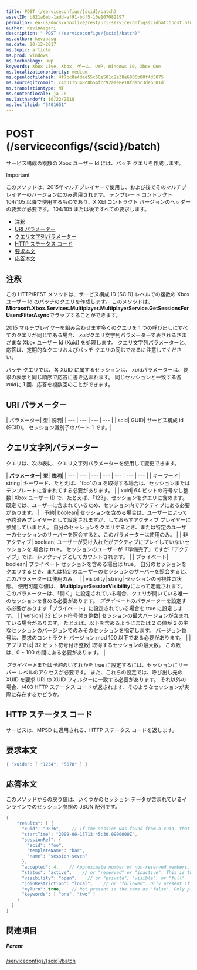 ```yaml
---
title: POST (/serviceconfigs/{scid}/batch)
assetID: b821a6eb-1add-ef91-bdf5-10e107082197
permalink: en-us/docs/xboxlive/rest/uri-serviceconfigsscidbatchpost.html
author: KevinAsgari
description: " POST (/serviceconfigs/{scid}/batch)"
ms.author: kevinasg
ms.date: 20-12-2017
ms.topic: article
ms.prod: windows
ms.technology: uwp
keywords: Xbox Live, Xbox, ゲーム, UWP, Windows 10, Xbox One
ms.localizationpriority: medium
ms.openlocfilehash: 4f7bc8a4dae55c60e501c2a38e6806b00f4d5075
ms.sourcegitcommit: c4d3115348c8b54fcc92aae8e18fdabc3deb301d
ms.translationtype: MT
ms.contentlocale: ja-JP
ms.lasthandoff: 10/22/2018
ms.locfileid: "5401651"
---
```

# <a name="post-serviceconfigsscidbatch"></a>POST (/serviceconfigs/{scid}/batch)
サービス構成の複数の Xbox ユーザー Id には、バッチ クエリを作成します。

> [!IMPORTANT]
> このメソッドは、2015年マルチプレイヤーで使用し、および後でそのマルチプレイヤーのバージョンにのみ適用されます。 テンプレート コントラクト 104/105 以降で使用するものであり、X Xbl コントラクト バージョンのヘッダーの要素が必要です。 104/105 または後ですべての要求します。

  * [注釈](#ID4ET)
  * [URI パラメーター](#ID4ELB)
  * [クエリ文字列パラメーター](#ID4EVB)
  * [HTTP ステータス コード](#ID4EGF)
  * [要求本文](#ID4ENF)
  * [応答本文](#ID4EWF)

<a id="ID4ET"></a>


## <a name="remarks"></a>注釈

この HTTP/REST メソッドは、サービス構成 ID (SCID) レベルでの複数の Xbox ユーザー Id のバッチのクエリを作成します。 このメソッドは、 **Microsoft.Xbox.Services.Multiplayer.MultiplayerService.GetSessionsForUsersFilterAsync**でラップすることができます。

2015 マルチプレイヤーを組み合わせます多くのクエリを 1 つの呼び出しにすべてのクエリが同じである場合、 *xuid*クエリ文字列パラメーターで表されるさまざまな Xbox ユーザー Id (Xuid) を処理します。 クエリ文字列パラメーターと、応答は、定期的なクエリおよびバッチ クエリの同じであるに注意してください。

バッチ クエリでは、各 XUID に属するセッションは、 *xuid*パラメーターは、要求の表示と同じ順序で応答に書き込まれます。 同じセッションと一致する各*xuid*に 1 回、応答を複数回のことができます。

<a id="ID4ELB"></a>


## <a name="uri-parameters"></a>URI パラメーター

| パラメーター| 型| 説明|
| --- | --- | --- | --- |
| scid| GUID| サービス構成 id (SCID)。 セッション識別子のパート 1 です。|

<a id="ID4EVB"></a>


## <a name="query-string-parameters"></a>クエリ文字列パラメーター

クエリは、次の表に、クエリ文字列パラメーターを使用して変更できます。

| <b>パラメーター</b>| <b>型</b>| <b>説明</b>|
| --- | --- | --- | --- | --- | --- | --- |
| キーワード| string| キーワード、たとえば、"foo"の a を取得する場合は、セッションまたはテンプレートに含まれてする必要があります。 |
| xuid| 64 ビットの符号なし整数| Xbox ユーザー ID で、たとえば、「123」、セッションをクエリに含めます。 既定では、ユーザーに含まれているため、セッション内でアクティブにある必要があります。 |
| 予約| boolean| セッションを含める場合は、ユーザーによって予約済みプレイヤーとして設定されますが、しておらずアクティブ プレイヤーに参加していません。 自分のセッションをクエリするとき、または特定のユーザーのセッションのサーバーを照会すると、このパラメーターは使用のみ。 |
| 非アクティブ| boolean| ユーザーが受け入れたがアクティブにプレイしていないセッションを 場合は true。 セッションのユーザーが「準備完了」ですが「アクティブ」では、非アクティブとしてカウントされます。 |
| プライベート| boolean| プライベート セッションを含める場合は true。 自分のセッションをクエリするとき、または特定のユーザーのセッションのサーバーを照会すると、このパラメーターは使用のみ。 |
| visibility| string| セッションの可視性の状態。 使用可能な値は、 <b>MultiplayerSessionVisibility</b>によって定義されます。 このパラメーターは、「開く」に設定されている場合、クエリが開いている唯一のセッションを含める必要があります。 <i>プライベート</i>のパラメーターを設定する必要があります「プライベート」に設定されている場合を true に設定します。 |
| version| 32 ビット符号付き整数| セッションの最大バージョンが含まれている場合があります。 たとえば、以下を含めるようにまたは 2 の値が 2 の主なセッションのバージョンでのみそのセッションを指定します。 バージョン番号は、要求のコントラクト バージョン mod 100 以下である必要があります。 |
| アプリでは| 32 ビット符号付き整数| 取得するセッションの最大数。 この数は、0 ~ 100 の間にある必要があります。 |


*プライベート*または*予約*のいずれかを true に設定するには、セッションにサーバー レベルのアクセスが必要です。 また、これらの設定では、呼び出し元の XUID を要求 URI の XUID フィルターに一致する必要があります。 それ以外の場合、/403 HTTP ステータス コードが返されます、そのようなセッションが実際に存在するかどうか。

<a id="ID4EGF"></a>


## <a name="http-status-codes"></a>HTTP ステータス コード
サービスは、MPSD に適用される、HTTP ステータス コードを返します。  
<a id="ID4ENF"></a>


## <a name="request-body"></a>要求本文


```cpp
{ "xuids": [ "1234", "5678" ] }

```


<a id="ID4EWF"></a>


## <a name="response-body"></a>応答本文

このメソッドからの戻り値は、いくつかのセッション データが含まれているインラインでのセッション参照の JSON 配列です。


```cpp
{
    "results": [ {
      "xuid": "9876",    // If the session was found from a xuid, that xuid.
      "startTime": "2009-06-15T13:45:30.0900000Z",
      "sessionRef": {
        "scid": "foo",
        "templateName": "bar",
        "name": "session-seven"
      },
      "accepted": 4,    // Approximate number of non-reserved members.
      "status": "active",    // or "reserved" or "inactive". This is the state of the user in the session, not the session itself. Only present if the session was found using a xuid.
      "visibility": "open",    // or "private", "visible", or "full"
      "joinRestriction": "local",    // or "followed". Only present if 'visibility' is "open" or "full" and the session has a join restriction.
      "myTurn": true,    // Not present is the same as 'false'. Only present if the session was found using a xuid.
      "keywords": [ "one", "two" ]
    }
  ]
}

```


<a id="ID4EDG"></a>


## <a name="see-also"></a>関連項目

<a id="ID4EFG"></a>


##### <a name="parent"></a>Parent

[/serviceconfigs/{scid}/batch](uri-serviceconfigsscidbatch.md)
